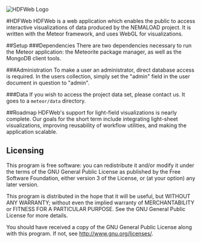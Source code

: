 ![HDFWeb Logo](http://i.imgur.com/6mlZGk6.jpg)

#HDFWeb 
HDFWeb is a web application which enables the public to access interactive visualizations of data produced by the NEMALOAD project. It is written with the Meteor framework, and uses WebGL for visualizations.

##Setup
###Dependencies
There are two dependencies necessary to run the Meteor application: the Meteorite package manager, as well as the MongoDB client tools. 

###Administration
To make a user an administrator, direct database access is required. In the users collection, simply set the "admin" field in the user document in question to "admin".

###Data
If you wish to access the project data set, please contact us. It goes to a `meteor/data` directory.

##Roadmap
HDFWeb's support for light-field visualizations is nearly complete. Our goals for the short term include integrating light-sheet visualizations, improving reusability of workflow utilities, and making the application scalable. 

## Licensing
This program is free software: you can redistribute it and/or modify it under the terms of the GNU General Public License as published by the Free Software Foundation, either version 3 of the License, or (at your option) any later version.

This program is distributed in the hope that it will be useful, but WITHOUT ANY WARRANTY; without even the implied warranty of MERCHANTABILITY or FITNESS FOR A PARTICULAR PURPOSE.  See the GNU General Public License for more details.

You should have received a copy of the GNU General Public License along with this program.  If not, see <http://www.gnu.org/licenses/>.

